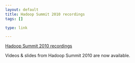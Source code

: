 ```yaml
--- 
layout: default
title: Hadoop Summit 2010 recordings
tags: []

type: link

---
```

<a href="http://developer.yahoo.com/events/hadoopsummit2010/agenda.html">Hadoop Summit 2010 recordings</a>

Videos & slides from Hadoop Summit 2010 are now available.
